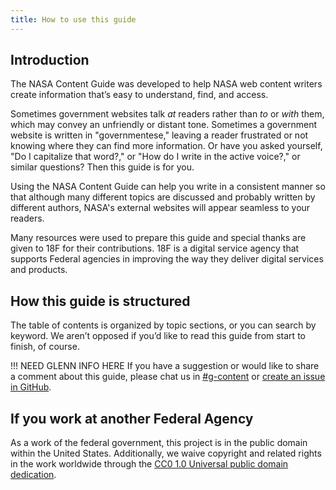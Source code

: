 ```yaml
---
title: How to use this guide
---
```


## Introduction  

The NASA Content Guide was developed to help NASA web content writers create information that’s easy to understand, find, and access. 

Sometimes government websites talk _at_ readers rather than _to_ or _with_ them, which may convey an unfriendly or distant tone. Sometimes a government website is written in "governmentese," leaving a reader frustrated or not knowing where they can find more information. 
Or have you asked yourself, "Do I capitalize that word?," or "How do I write in the active voice?," or similar questions? Then this guide is for you. 

Using the NASA Content Guide can help you write in a consistent manner so that although many different topics are discussed and probably written by different authors, NASA's external websites will appear seamless to your readers.

Many resources were used to prepare this guide and special thanks are given to 18F for their contributions. 18F is a digital service agency that supports Federal agencies in improving the way they deliver digital services and products.


## How this guide is structured 

The table of contents is organized by topic sections, or you can search by keyword. We aren’t opposed if you’d like to read this guide from start to finish, of course.

!!! NEED GLENN INFO HERE 
If you have a suggestion or would like to share a comment about this guide, please chat us in [#g-content](https://18f.slack.com/archives/g-content) or [create an issue in GitHub](https://github.com/18F/content-guide/issues/new).

## If you work at another Federal Agency 

As a work of the federal government, this project is in the public domain within the United States. Additionally, we waive copyright and related rights in the work worldwide through the [CC0 1.0 Universal public domain dedication](https://creativecommons.org/publicdomain/zero/1.0/legalcode).


